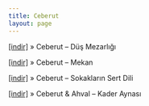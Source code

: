 ```yaml
---
title: Ceberut
layout: page
---
```


<a href="https://cloud.mail.ru/public/7096bf8a31b2/Ceberut%20-%20Dus%20Mezarligi" target="_blank">[indir]</a>  »  Ceberut &#8211; Düş Mezarlığı

<a href="https://cloud.mail.ru/public/c78c12dd7582/Ceberut%20-%20Mekan" target="_blank">[indir]</a>  »  Ceberut &#8211; Mekan

<a href="https://cloud.mail.ru/public/7eb9dd31d82d/Ceberut%20-%20Sokaklarin%20Sert%20Dili" target="_blank">[indir]</a>  »  Ceberut &#8211; Sokakların Sert Dili

<a href="https://cloud.mail.ru/public/b57b8c45d0af/Ceberut%20%26%20Ahval%20-%20Kader%20Aynasi" target="_blank">[indir]</a>  »  Ceberut & Ahval &#8211; Kader Aynası